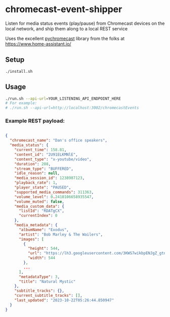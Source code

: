 # chromecast-event-shipper

Listen for media status events (play/pause) from Chromecast devices on the local network, and ship them along to a local REST service

Uses the excellent [pychromecast](https://github.com/home-assistant-libs/pychromecast) library from the folks at https://www.home-assistant.io/

## Setup

```
./install.sh
```

## Usage

```sh
./run.sh --api-url=YOUR_LISTENING_API_ENDPOINT_HERE
# For example:
# ./run.sh --api-url=http://localhost:3002/chromecastEvents
```

### Example REST payload:

```json

{
  "chromecast_name": "Dan's office speakers",
  "media_status": {
    "current_time": 158.81,
    "content_id": "2U91ELKMNlE",
    "content_type": "x-youtube/video",
    "duration": 208,
    "stream_type": "BUFFERED",
    "idle_reason": null,
    "media_session_id": 1238987123,
    "playback_rate": 1,
    "player_state": "PAUSED",
    "supported_media_commands": 311363,
    "volume_level": 0.2410106658935547,
    "volume_muted": false,
    "media_custom_data": {
      "listId": "RDATgCX",
      "currentIndex": 0
    },
    "media_metadata": {
      "albumName": "Exodus",
      "artist": "Bob Marley & The Wailers",
      "images": [
        {
          "height": 544,
          "url": "https://lh3.googleusercontent.com/3KWS7wikbpENJgZ_gtnn6GK3_knhJhD-jMwZuof81gA4qVl1PFY0u9htiu_PWlh1W3IRszdwIhzHBAWj=w544-h544-l90-rj",
          "width": 544
        },
        ...
      ],
      "metadataType": 3,
      "title": "Natural Mystic"
    },
    "subtitle_tracks": {},
    "current_subtitle_tracks": [],
    "last_updated": "2023-10-22T05:26:44.850947"
  }
}
```